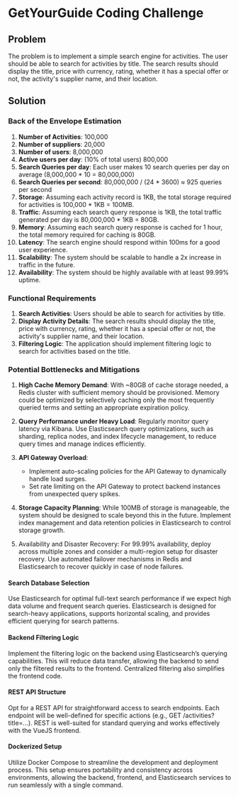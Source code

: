 # GetYourGuide Coding Challenge

## Problem

The problem is to implement a simple search engine for activities. The user should be able to search for activities by
title. The search results should display the title, price with currency, rating, whether it has a special offer or not,
the activity's supplier name, and their location.

## Solution

### Back of the Envelope Estimation

1. **Number of Activities**: 100,000
2. **Number of suppliers**: 20,000
3. **Number of users**: 8,000,000
4. **Active users per day**: (10% of total users) 800,000
5. **Search Queries per day**: Each user makes 10 search queries per day on average (8,000,000 * 10 = 80,000,000)
6. **Search Queries per second**: 80,000,000 / (24 * 3600) ≈ 925 queries per second
7. **Storage**: Assuming each activity record is 1KB, the total storage required for activities is 100,000 * 1KB =
   100MB.
8. **Traffic**: Assuming each search query response is 1KB, the total traffic generated per day is 80,000,000 * 1KB =
   80GB.
9. **Memory**: Assuming each search query response is cached for 1 hour, the total memory required for caching is 80GB.
10. **Latency**: The search engine should respond within 100ms for a good user experience.
11. **Scalability**: The system should be scalable to handle a 2x increase in traffic in the future.
12. **Availability**: The system should be highly available with at least 99.99% uptime.

### Functional Requirements

1. **Search Activities**: Users should be able to search for activities by title.
2. **Display Activity Details**: The search results should display the title, price with currency, rating, whether it
   has a
   special offer or not, the activity's supplier name, and their location.
3. **Filtering Logic**: The application should implement filtering logic to search for activities based on the title.

### Potential Bottlenecks and Mitigations

1. **High Cache Memory Demand**: With ~80GB of cache storage needed, a Redis cluster with sufficient memory should be
   provisioned. Memory could be optimized by selectively caching only the most frequently queried terms and setting an
   appropriate expiration policy.

2. **Query Performance under Heavy Load**: Regularly monitor query latency via Kibana. Use Elasticsearch query
   optimizations, such as sharding, replica nodes, and index lifecycle management, to reduce query times and manage
   indices efficiently.

3. **API Gateway Overload**:
    * Implement auto-scaling policies for the API Gateway to dynamically handle load surges.
    * Set rate limiting on the API Gateway to protect backend instances from unexpected query spikes.

4. **Storage Capacity Planning**:
   While 100MB of storage is manageable, the system should be designed to scale beyond this in the future. Implement
   index management and data retention policies in Elasticsearch to control storage growth.

5. Availability and Disaster Recovery:
   For 99.99% availability, deploy across multiple zones and consider a multi-region setup for disaster recovery.
   Use automated failover mechanisms in Redis and Elasticsearch to recover quickly in case of node failures.

#### Search Database Selection

Use Elasticsearch for optimal full-text search performance if we expect high data volume and frequent search queries.
Elasticsearch is designed for search-heavy applications, supports horizontal scaling, and provides efficient querying
for search patterns.

#### Backend Filtering Logic

Implement the filtering logic on the backend using Elasticsearch’s querying capabilities. This will reduce data
transfer, allowing the backend to send only the filtered results to the frontend. Centralized filtering also simplifies
the frontend code.

#### REST API Structure

Opt for a REST API for straightforward access to search endpoints. Each endpoint will be well-defined for specific
actions (e.g., GET /activities?title=...). REST is well-suited for standard querying and works effectively with the
VueJS frontend.

#### Dockerized Setup

Utilize Docker Compose to streamline the development and deployment process. This setup ensures portability and
consistency across environments, allowing the backend, frontend, and Elasticsearch services to run seamlessly with a
single command.
